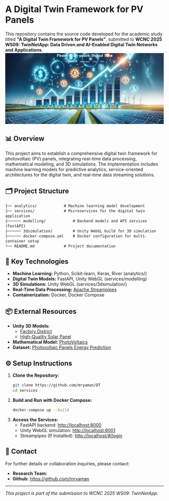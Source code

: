 # A Digital Twin Framework for PV Panels

This repository contains the source code developed for the academic study titled **"A Digital Twin Framework for PV Panels"**, submitted to **WCNC 2025 WS09: TwinNetApp: Data Driven and AI-Enabled Digital Twin Networks and Applications**.
![img.png](images/app.png)
## 📊 Overview
This project aims to establish a comprehensive digital twin framework for photovoltaic (PV) panels, integrating real-time data processing, mathematical modeling, and 3D simulations. The implementation includes machine learning models for predictive analytics, service-oriented architectures for the digital twin, and real-time data streaming solutions.

## 🗂️ Project Structure

```
├── analytics/            # Machine learning model development
├── services/             # Microservices for the digital twin application
├────── modelling/            # Backend models and API services (FastAPI)
├────── 3dsimulation/         # Unity WebGL build for 3D simulation
├────── docker-compose.yml    # Docker configuration for multi-container setup
└── README.md             # Project documentation
```
## 🚀 Key Technologies
- **Machine Learning:** Python, Scikit-learn, Keras, River  (analytics/)
- **Digital Twin Models:** FastAPI, Unity WebGL (services/modelling)
- **3D Simulations:** Unity WebGL (services/3dsimulation/)
- **Real-Time Data Processing:** [Apache Streampipes](https://streampipes.apache.org/docs/try-installation/)
- **Containerization:** Docker, Docker Compose

## 📦 External Resources
- **Unity 3D Models:**
  - [Factory District](https://assetstore.unity.com/packages/3d/environments/factory-district-78107)
  - [High-Quality Solar Panel](https://assetstore.unity.com/packages/3d/props/industrial/high-quality-solar-panel-175231)
- **Mathematical Model:** [PhotoVoltaics](https://github.com/christiankral/PhotoVoltaics)
- **Dataset:** [Photovoltaic Panels Energy Prediction](https://github.com/rosameo/Photovoltaic-panels-energy-prediction)

## ⚙️ Setup Instructions
1. **Clone the Repository:**
   ```bash
   git clone https://github.com/mryaman/DT
   cd services
   ```
2. **Build and Run with Docker Compose:**
   ```bash
   docker-compose up --build
   ```
3. **Access the Services:**
   - FastAPI backend: [http://localhost:8000](http://localhost:8000)
   - Unity WebGL simulation: [http://localhost:8001](http://localhost:8001)
   - Streampipes (If Installed): [http://localhost/#/login](http://localhost/#/login)

## 📧 Contact
For further details or collaboration inquiries, please contact:

- **Research Team:** 
- **Github:** https://github.com/mryaman

---
*This project is part of the submission to WCNC 2025 WS09: TwinNetApp.*

